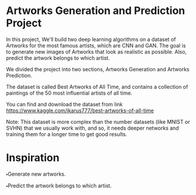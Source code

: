 # Artworks Generation and Prediction Project

In this project, We'll build two deep learning algorithms on a dataset of Artworks for the most famous artists, which are CNN and GAN. The goal is to generate new images of Artworks that look as realistic as possible. Also, predict the artwork belongs to which artist.

We divided the project into two sections, Artworks Generation and Artworks Prediction.

The dataset is called Best Artworks of All Time, and contains a collection of paintings of the 50 most influential artists of all time.

You can find and download the dataset from link https://www.kaggle.com/ikarus777/best-artworks-of-all-time

Note: This dataset is more complex than the number datasets (like MNIST or SVHN) that we usually work with, and so, it needs deeper networks and training them for a longer time to get good results.

# Inspiration
🞄Generate new artworks.

🞄Predict the artwork belongs to which artist.
